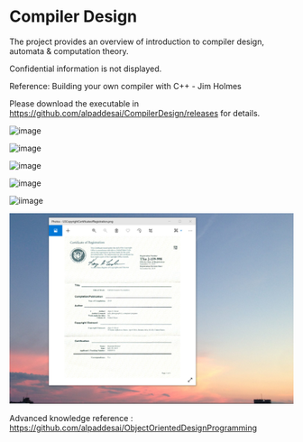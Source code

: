 # Compiler Design

The project provides an overview of introduction to compiler design, automata & computation theory. 

Confidential information is not displayed.  

Reference: Building your own compiler with C++ - Jim Holmes

Please download the executable in https://github.com/alpaddesai/CompilerDesign/releases for details.

![image](ComputationTheory.png)

![image](CompilerDesign.png)

![image](TheoryofComputationI.jpg)

![image](CertificateCplusplus.png)

![iimage](IntroductionCompilerDesign.jpg)

![image](USCopyrightCertificate.png)

Advanced knowledge reference : https://github.com/alpaddesai/ObjectOrientedDesignProgramming

